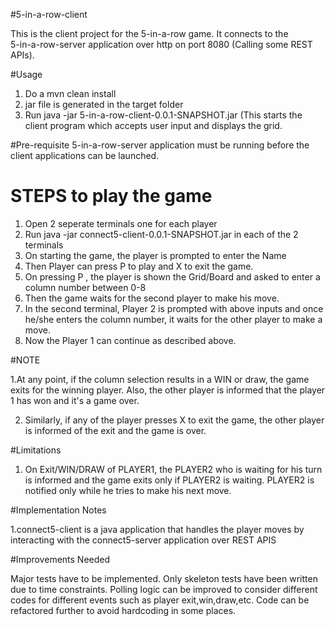 #5-in-a-row-client

This is the client project for the 5-in-a-row game. It connects to the    
5-in-a-row-server application over http on port 8080 (Calling some
REST APIs).



#Usage
1. Do a mvn clean install
2. jar file is generated in the target folder
3. Run java -jar 5-in-a-row-client-0.0.1-SNAPSHOT.jar (This starts the client program which accepts user input and displays
the grid.

#Pre-requisite
5-in-a-row-server application must be running before the client applications can be launched.

# STEPS to play the game

1. Open 2 seperate terminals one for each player
2. Run java -jar connect5-client-0.0.1-SNAPSHOT.jar in each of the 2 terminals
3. On starting the game, the player is prompted to enter the Name
4. Then Player can press P to play and X to exit the game.
5. On pressing P , the player is shown the Grid/Board and asked to enter a column number between 0-8
6. Then the game waits for the second player to make his move.
7. In the second terminal, Player 2 is prompted with above inputs and once he/she enters the column number, it waits for the other player to make a move.
8. Now the Player 1 can continue as described above.

#NOTE

1.At any point, if the column selection results in a WIN or draw, the game exits for the winning player. Also, the other player is informed that the player 1 has won and it's
a game over.

2. Similarly, if any of the player presses X to exit the game, the other player is informed of the exit and the game is over.

#Limitations
1. On Exit/WIN/DRAW of PLAYER1, the PLAYER2 who is waiting for his turn is informed and the game exits only if PLAYER2 is waiting. PLAYER2 is notified only while he tries
to make his next move.

#Implementation Notes

1.connect5-client is a java application that handles the player moves by interacting with the connect5-server application over REST APIS

#Improvements Needed

Major tests have to be implemented. Only skeleton tests have been written due to time constraints.
Polling logic can be improved to consider different codes for different events such as player exit,win,draw,etc.
Code can be refactored further to avoid hardcoding in some places.

